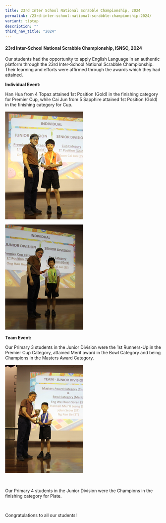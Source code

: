 ```yaml
---
title: 23rd Inter School National Scrabble Championship, 2024
permalink: /23rd-inter-school-national-scrabble-championship-2024/
variant: tiptap
description: ""
third_nav_title: "2024"
---
```

<h4>23rd Inter-School National Scrabble Championship, ISNSC, 2024</h4>
<p>Our students had the opportunity to apply English Language in an authentic
platform through the 23rd Inter-School National Scrabble Championship.
Their learning and efforts were affirmed through the awards which they
had attained.</p>
<p><strong>Individual Event:</strong>
</p>
<p>Han Hua from 4 Topaz attained 1st Position (Gold) in the finishing category
for Premier Cup, while Cai Jun from 5 Sapphire attained 1st Position (Gold)
in the finishing category for Cup.</p>
<div class="isomer-image-wrapper">
<img style="width: 50%;" height="auto" width="100%" alt="" src="/images/2024 Photos/Scrabble/Scrabble_2.png">
</div>
<p></p>
<div class="isomer-image-wrapper">
<img style="width: 50%;" height="auto" width="100%" alt="" src="/images/2024 Photos/Scrabble/Scrabble_3.png">
</div>
<p><strong>Team Event:</strong>
</p>
<p>Our Primary 3 students in the Junior Division were the 1st Runners-Up
in the Premier Cup Category, attained Merit award in the Bowl Category
and being Champions in the Masters Award Category.</p>
<p></p>
<div class="isomer-image-wrapper">
<img style="width: 50%;" height="auto" width="100%" alt="" src="/images/2024 Photos/Scrabble/Scrabble_1.png">
</div>
<p></p>
<div class="isomer-image-wrapper">
<img style="width: 70%;" height="auto" width="100%" alt="" src="/images/2024 Photos/Scrabble/IMG_0759.jpg">
</div>
<p>Our Primary 4 students in the Junior Division were the Champions in the
finishing category for Plate.</p>
<p></p>
<div class="isomer-image-wrapper">
<img style="width: 70%;" height="auto" width="100%" alt="" src="/images/2024 Photos/Scrabble/IMG_0762.jpg">
</div>
<p>Congratulations to all our students!</p>
<p></p>